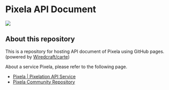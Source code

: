 Pixela API Document
============

[![](https://pixe.la/assets/images/other_images/pixela_color.png)](https://pixe.la)

## About this repository
This is a repository for hosting API document of Pixela using GitHub pages. (powered by [Wiredcraft/carte](https://github.com/Wiredcraft/carte))

About a service Pixela, please refer to the following page.

- [Pixela | Pixelation API Service](https://pixe.la)
- [Pixela Community Repository](https://github.com/a-know/Pixela)
